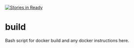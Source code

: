 [![Stories in Ready](https://badge.waffle.io/gobble43/build.svg?label=ready&title=Ready)](http://waffle.io/gobble43/build)

# build
Bash script for docker build and any docker instructions here.
